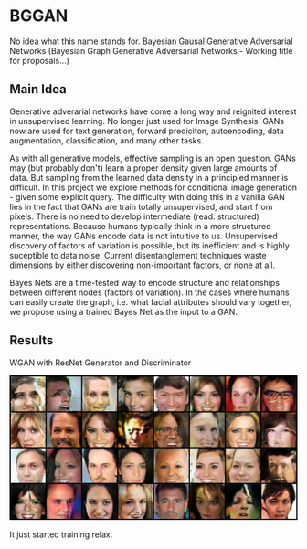 # BGGAN
No idea what this name stands for. Bayesian Gausal Generative Adversarial Networks
(Bayesian Graph Generative Adversarial Networks - Working title for proposals...)

## Main Idea

Generative adverarial networks have come a long way and reignited interest in unsupervised learning. No longer just used for Image Synthesis, GANs now are used for text generation, forward prediciton, autoencoding, data augmentation, classification, and many other tasks. 

As with all generative models, effective sampling is an open question. GANs may (but probably don't) learn a proper density given large amounts of data. But sampling from the learned data density in a principled manner is difficult. In this project we explore methods for conditional image generation - given some explicit query. The difficulty with doing this in a vanilla GAN lies in the fact that GANs are train totally unsupervised, and start from pixels. There is no need to develop intermediate (read: structured) representations. Because humans typically think in a more structured manner, the way GANs encode data is not intuitive to us. Unsupervised discovery of factors of variation is possible, but its inefficient and is highly suceptible to data noise. Current disentanglement techniques waste dimensions by either discovering non-important factors, or none at all. 

Bayes Nets are a time-tested way to encode structure and relationships between different nodes (factors of variation). In the cases where humans can easily create the graph, i.e. what facial attributes should vary together, we propose using a trained Bayes Net as the input to a GAN. 


## Results

WGAN with ResNet Generator and Discriminator

![here](images/21k_steps_resnet.png)

It just started training relax. 
